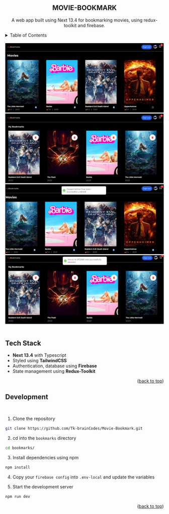 <a name="readme-top"></a>

<!-- PROJECT LOGO -->
<br />
<div align="center">

<h2 align="center">MOVIE-BOOKMARK</h2>
  <p align="center">
    A web app built using Next 13.4 for bookmarking movies, using redux-toolkit and firebase.
    <br />
  </p>
</div>


<!-- TABLE OF CONTENTS -->
<details>
  <summary>Table of Contents</summary>
  <ol>
    <li><a href="#tech-stack">Tech Stack</a></li>
    <li><a href="#development">Development</a></li>
  </ol>
</details>
<br/>

<div align="center">
  <a href="https://github.com/Tk-brainCodes/Movie-Bookmark">
    <img src="./public/home.png" alt="screenshot">
       <img src="./public/bookmarks.png" alt="screenshot">
          <img src="./public/adding-movies.png" alt="screenshot">
   <img src="./public/removing-movies.png" alt="screenshot">

  </a>
</div>
<br/>

<!-- TECH STACK -->

## Tech Stack

- **Next 13.4** with Typescript
- Styled using **TailwindCSS**
- Authentication, database using **Firebase**
- State management using **Redux-Toolkit**


<p align="right">(<a href="#readme-top">back to top</a>)</p>

<!-- DEVELOPMENT -->

## Development

<br/>



1. Clone the repository 
```sh
git clone https://github.com/Tk-brainCodes/Movie-Bookmark.git
```

2. cd into the `bookmarks` directory
```sh
cd bookmarks/
```
3. Install dependencies using npm
```sh
npm install
```

4. Copy your `firebase config` into `.env-local` and update the variables

5. Start the development server

```sh
npm run dev
```

<p align="right">(<a href="#readme-top">back to top</a>)</p>



